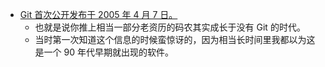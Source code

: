 - [Git 首次公开发布于 2005 年 4 月 7 日。](https://twitter.com/kistovincent/status/1692055918501064771)
	- 也就是说你推上相当一部分老资历的码农其实成长于没有 Git 的时代。
	- 当时第一次知道这个信息的时候蛮惊讶的，因为相当长时间里我都以为这是一个 90 年代早期就出现的软件。